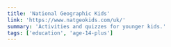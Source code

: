 ```yaml
---
title: 'National Geographic Kids'
link: 'https://www.natgeokids.com/uk/'
summary: 'Activities and quizzes for younger kids.'
tags: ['education', 'age-14-plus']
---
```

